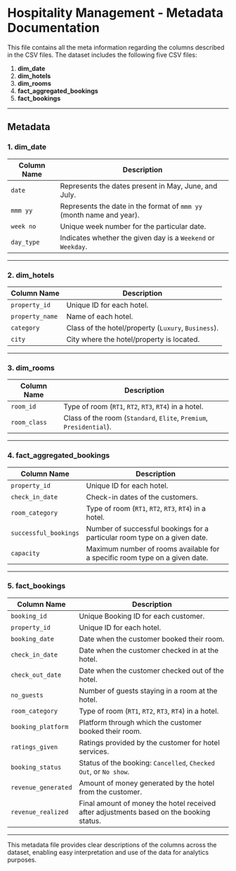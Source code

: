
# Hospitality Management - Metadata Documentation

This file contains all the meta information regarding the columns described in the CSV files. The dataset includes the following five CSV files:

1. **dim_date**
2. **dim_hotels**
3. **dim_rooms**
4. **fact_aggregated_bookings**
5. **fact_bookings**

---

## **Metadata**

### **1. dim_date**

| Column Name   | Description                                                                                   |
|---------------|-----------------------------------------------------------------------------------------------|
| `date`        | Represents the dates present in May, June, and July.                                          |
| `mmm yy`      | Represents the date in the format of `mmm yy` (month name and year).                          |
| `week no`     | Unique week number for the particular date.                                                   |
| `day_type`    | Indicates whether the given day is a `Weekend` or `Weekday`.                                  |

---

### **2. dim_hotels**

| Column Name    | Description                                                                               |
|----------------|-------------------------------------------------------------------------------------------|
| `property_id`  | Unique ID for each hotel.                                                                |
| `property_name`| Name of each hotel.                                                                      |
| `category`     | Class of the hotel/property (`Luxury`, `Business`).                                      |
| `city`         | City where the hotel/property is located.                                                |

---

### **3. dim_rooms**

| Column Name    | Description                                                                                  |
|----------------|----------------------------------------------------------------------------------------------|
| `room_id`      | Type of room (`RT1`, `RT2`, `RT3`, `RT4`) in a hotel.                                       |
| `room_class`   | Class of the room (`Standard`, `Elite`, `Premium`, `Presidential`).                          |

---

### **4. fact_aggregated_bookings**

| Column Name          | Description                                                                          |
|-----------------------|--------------------------------------------------------------------------------------|
| `property_id`         | Unique ID for each hotel.                                                           |
| `check_in_date`       | Check-in dates of the customers.                                                    |
| `room_category`       | Type of room (`RT1`, `RT2`, `RT3`, `RT4`) in a hotel.                               |
| `successful_bookings` | Number of successful bookings for a particular room type on a given date.           |
| `capacity`            | Maximum number of rooms available for a specific room type on a given date.         |

---

### **5. fact_bookings**

| Column Name         | Description                                                                                          |
|---------------------|------------------------------------------------------------------------------------------------------|
| `booking_id`        | Unique Booking ID for each customer.                                                                |
| `property_id`       | Unique ID for each hotel.                                                                           |
| `booking_date`      | Date when the customer booked their room.                                                           |
| `check_in_date`     | Date when the customer checked in at the hotel.                                                     |
| `check_out_date`    | Date when the customer checked out of the hotel.                                                    |
| `no_guests`         | Number of guests staying in a room at the hotel.                                                    |
| `room_category`     | Type of room (`RT1`, `RT2`, `RT3`, `RT4`) in a hotel.                                               |
| `booking_platform`  | Platform through which the customer booked their room.                                              |
| `ratings_given`     | Ratings provided by the customer for hotel services.                                                |
| `booking_status`    | Status of the booking: `Cancelled`, `Checked Out`, or `No show`.                                    |
| `revenue_generated` | Amount of money generated by the hotel from the customer.                                           |
| `revenue_realized`  | Final amount of money the hotel received after adjustments based on the booking status.             |

---

This metadata file provides clear descriptions of the columns across the dataset, enabling easy interpretation and use of the data for analytics purposes.
